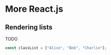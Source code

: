 # More React.js

## Rendering lists

TODO

```jsx
const classList = ["Alice", "Bob", "Charlie"];
```
